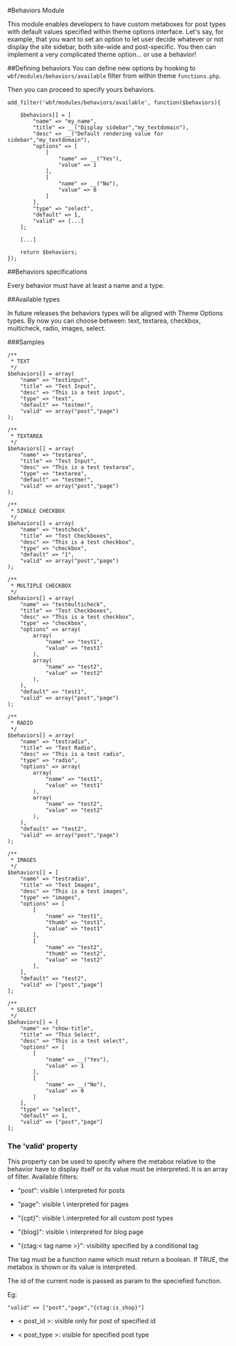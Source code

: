 #Behaviors Module

This module enables developers to have custom metaboxes for post types with default values specified within theme options interface. 
Let's say, for example, that you want to set an option to let user decide whatever or not display the site sidebar, both site-wide and post-specific. You then can implement a very complicated theme option... or use a behavior!

##Defining behaviors
You can define new options by hooking to `wbf/modules/behaviors/available` filter from within theme `functions.php`.

Then you can proceed to specify yours behaviors.

	add_filter('wbf/modules/behaviors/available', function($behaviors){
	    
        $behaviors[] = [
            "name" => "my_name",
            "title" => __("Display sidebar","my_textdomain"),
            "desc" => __("Default rendering value for sidebar","my_textdomain"),
            "options" => [
                [
                    "name" => __("Yes"),
                    "value" => 1
                ],
                [
                    "name" => __("No"),
                    "value" => 0
                ]
            ],
            "type" => "select",
            "default" => 1,
            "valid" => [...]
        ];
        
        [...]
        
        return $behaviors;
	});

##Behaviors specifications

Every behavior must have at least a name and a type.

##Available types

In future releases the behaviors types will be aligned with Theme Options types. By now you can choose between: text, textarea, checkbox, multicheck, radio, images, select.

###Samples

    /**
     * TEXT
     */
    $behaviors[] = array(
        "name" => "testinput",
        "title" => "Test Input",
        "desc" => "This is a test input",
        "type" => "text",
        "default" => "testme!",
        "valid" => array("post","page")
    );

    /**
     * TEXTAREA
     */
    $behaviors[] = array(
        "name" => "testarea",
        "title" => "Test Input",
        "desc" => "This is a test textarea",
        "type" => "textarea",
        "default" => "testme!",
        "valid" => array("post","page")
    );

    /**
     * SINGLE CHECKBOX
     */
    $behaviors[] = array(
        "name" => "testcheck",
        "title" => "Test Checkboxes",
        "desc" => "This is a test checkbox",
        "type" => "checkbox",
        "default" => "1",
        "valid" => array("post","page")
    );

    /**
     * MULTIPLE CHECKBOX
     */
    $behaviors[] = array(
        "name" => "testmulticheck",
        "title" => "Test Checkboxes",
        "desc" => "This is a test checkbox",
        "type" => "checkbox",
        "options" => array(
            array(
                "name" => "test1",
                "value" => "test1"
            ),
            array(
                "name" => "test2",
                "value" => "test2"
            ),
        ),
        "default" => "test1",
        "valid" => array("post","page")
    );

    /**
     * RADIO
     */
    $behaviors[] = array(
        "name" => "testradio",
        "title" => "Test Radio",
        "desc" => "This is a test radio",
        "type" => "radio",
        "options" => array(
            array(
                "name" => "test1",
                "value" => "test1"
            ),
            array(
                "name" => "test2",
                "value" => "test2"
            ),
        ),
        "default" => "test2",
        "valid" => array("post","page")
    );

    /**
     * IMAGES
     */
    $behaviors[] = [
        "name" => "testradio",
        "title" => "Test Images",
        "desc" => "This is a test images",
        "type" => "images",
        "options" => [
            [
                "name" => "test1",
                "thumb" => "test1",
                "value" => "test1"
            ],
            [
                "name" => "test2",
                "thumb" => "test2",
                "value" => "test2"
            ],
        ],
        "default" => "test2",
        "valid" => ["post","page"]
    ];

    /**
     * SELECT
     */
    $behaviors[] = [
        "name" => "show-title",
        "title" => "This Select",
        "desc" => "This is a test select",
        "options" => [
            [
                "name" => __("Yes"),
                "value" => 1
            ],
            [
                "name" => __("No"),
                "value" => 0
            ]
        ],
        "type" => "select",
        "default" => 1,
        "valid" => ["post","page"]
    ];
    
### The 'valid' property

This property can be used to specify where the metabox relative to the behavior have to display itself or its value must be interpreted. It is an array of filter. Available filters:

- "post": visible \ interpreted for posts

- "page": visible \ interpreted for pages

- "{cpt}": visible \ interpreted for all custom post types

- "{blog}": visible \ interpreted for blog page

- "{ctag:< tag name >}": visibility specified by a conditional tag

The tag must be a function name which must return a boolean. If TRUE, the metabox is shown or its value is interpreted.

The id of the current node is passed as param to the speciefied function.

Eg:

    "valid" => ["post","page","{ctag:is_shop}"]

- < post_id >: visible only for post of specified id

- < post_type >: visible for specified post type


